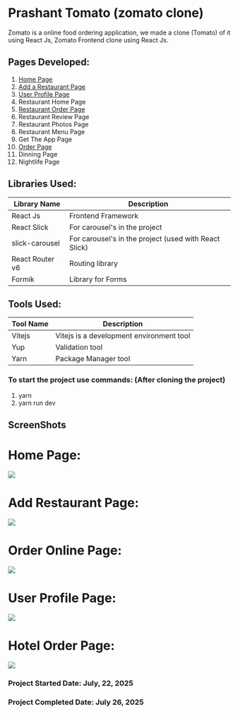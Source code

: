 # Prashant Tomato (zomato clone)

Zomato is a online food ordering application, we made a clone (Tomato) of it using React Js, Zomato Frontend clone using React Js.



## Pages Developed:

1. [Home Page](#home-page)    
2. [Add a Restaurant Page](#add-restaurant-page)    
3. [User Profile Page](#user-profile-page)   
4. Restaurant Home Page 
5. [Restaurant Order Page](#hotel-order-page)   
6. Restaurant Review Page
7. Restaurant Photos Page
8. Restaurant Menu Page   
9. Get The App Page
10. [Order Page](#order-online-page)  
11. Dinning Page
12. Nightlife Page

## Libraries Used:

| Library Name | Description |
| ------------ | ----------- |
| React Js     | Frontend Framework |
| React Slick  | For carousel's in the project |
| slick-carousel  | For carousel's in the project (used with React Slick) |
| React Router v6  | Routing library  |
| Formik  | Library for Forms |

## Tools Used:

| Tool Name | Description |
| ----------- | ----------- |
| Vitejs    | Vitejs is a development environment tool |
| Yup   | Validation tool |
| Yarn   | Package Manager tool |

### To start the project use commands: (After cloning the project)

1. yarn
2. yarn run dev

## ScreenShots

# Home Page:

<img src="Project Images/Home.png" />


# Add Restaurant Page:

<img src="Project Images/AddRestaurant.png" />


# Order Online Page:

<img src="Project Images/OrderOnlinePage.png" />


# User Profile Page:

<img src="Project Images/UserProfilePage.png" />


# Hotel Order Page:

<img src="Project Images/HotelOrderPage.png" />


### Project Started Date: July, 22, 2025

### Project Completed Date: July 26, 2025
